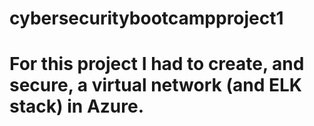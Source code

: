 # cybersecuritybootcampproject1

# For this project I had to create, and secure, a virtual network (and ELK stack) in Azure. 
